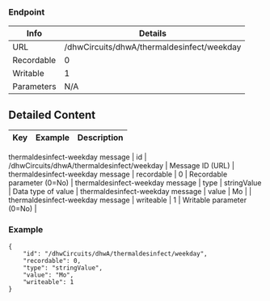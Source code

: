 # 



### Endpoint

| Info  | Details |
| ------------- | ------------- |
| URL   | /dhwCircuits/dhwA/thermaldesinfect/weekday   |
| Recordable   | 0   |
| Writable   | 1   |
| Parameters  | N/A  |

## Detailed Content

|  Key  | Example | Description |
| ------------- | :------: | ------------- |
thermaldesinfect-weekday message
|  id | /dhwCircuits/dhwA/thermaldesinfect/weekday | Message ID (URL) |
thermaldesinfect-weekday message
|  recordable | 0 | Recordable parameter (0=No) |
thermaldesinfect-weekday message
|  type | stringValue | Data type of value |
thermaldesinfect-weekday message
|  value | Mo |  |
thermaldesinfect-weekday message
|  writeable | 1 | Writable parameter (0=No) |

### Example
```
{
    "id": "/dhwCircuits/dhwA/thermaldesinfect/weekday",
    "recordable": 0,
    "type": "stringValue",
    "value": "Mo",
    "writeable": 1
}
```
